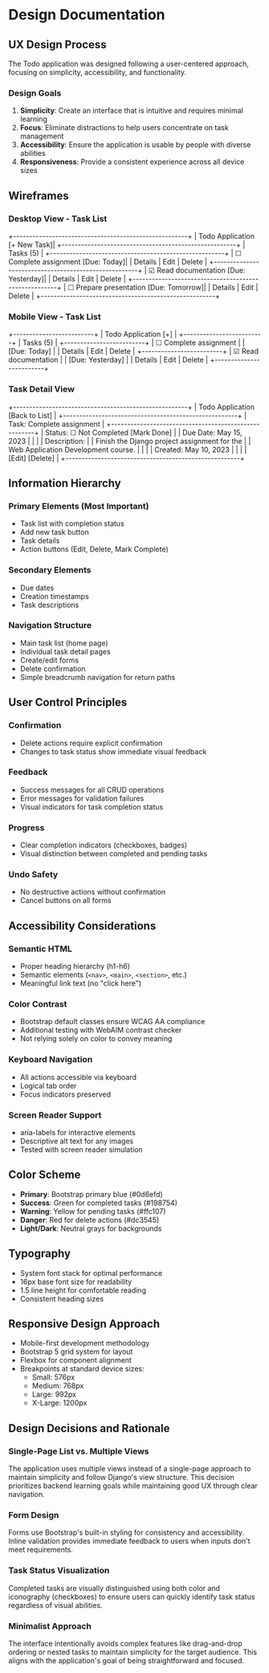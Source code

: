 # Design Documentation

## UX Design Process

The Todo application was designed following a user-centered approach, focusing on simplicity, accessibility, and functionality.

### Design Goals

1. **Simplicity**: Create an interface that is intuitive and requires minimal learning
2. **Focus**: Eliminate distractions to help users concentrate on task management
3. **Accessibility**: Ensure the application is usable by people with diverse abilities
4. **Responsiveness**: Provide a consistent experience across all device sizes

## Wireframes

### Desktop View - Task List

+------------------------------------------------------+
| Todo Application [+ New Task]|
+------------------------------------------------------+
| Tasks (5) |
+------------------------------------------------------+
| ☐ Complete assignment [Due: Today]|
| Details | Edit | Delete |
+------------------------------------------------------+
| ☑ Read documentation [Due: Yesterday]|
| Details | Edit | Delete |
+------------------------------------------------------+
| ☐ Prepare presentation [Due: Tomorrow]|
| Details | Edit | Delete |
+------------------------------------------------------+

### Mobile View - Task List

+-------------------------+
| Todo Application [+] |
+-------------------------+
| Tasks (5) |
+-------------------------+
| ☐ Complete assignment |
| [Due: Today] |
| Details | Edit | Delete |
+-------------------------+
| ☑ Read documentation |
| [Due: Yesterday] |
| Details | Edit | Delete |
+-------------------------+

### Task Detail View

+------------------------------------------------------+
| Todo Application [Back to List] |
+------------------------------------------------------+
| Task: Complete assignment |
+------------------------------------------------------+
| Status: ☐ Not Completed [Mark Done] |
| Due Date: May 15, 2023 |
| |
| Description: |
| Finish the Django project assignment for the |
| Web Application Development course. |
| |
| Created: May 10, 2023 |
| |
| [Edit] [Delete] |
+------------------------------------------------------+

## Information Hierarchy

### Primary Elements (Most Important)

- Task list with completion status
- Add new task button
- Task details
- Action buttons (Edit, Delete, Mark Complete)

### Secondary Elements

- Due dates
- Creation timestamps
- Task descriptions

### Navigation Structure

- Main task list (home page)
- Individual task detail pages
- Create/edit forms
- Delete confirmation
- Simple breadcrumb navigation for return paths

## User Control Principles

### Confirmation

- Delete actions require explicit confirmation
- Changes to task status show immediate visual feedback

### Feedback

- Success messages for all CRUD operations
- Error messages for validation failures
- Visual indicators for task completion status

### Progress

- Clear completion indicators (checkboxes, badges)
- Visual distinction between completed and pending tasks

### Undo Safety

- No destructive actions without confirmation
- Cancel buttons on all forms

## Accessibility Considerations

### Semantic HTML

- Proper heading hierarchy (h1-h6)
- Semantic elements (`<nav>`, `<main>`, `<section>`, etc.)
- Meaningful link text (no "click here")

### Color Contrast

- Bootstrap default classes ensure WCAG AA compliance
- Additional testing with WebAIM contrast checker
- Not relying solely on color to convey meaning

### Keyboard Navigation

- All actions accessible via keyboard
- Logical tab order
- Focus indicators preserved

### Screen Reader Support

- aria-labels for interactive elements
- Descriptive alt text for any images
- Tested with screen reader simulation

## Color Scheme

- **Primary**: Bootstrap primary blue (#0d6efd)
- **Success**: Green for completed tasks (#198754)
- **Warning**: Yellow for pending tasks (#ffc107)
- **Danger**: Red for delete actions (#dc3545)
- **Light/Dark**: Neutral grays for backgrounds

## Typography

- System font stack for optimal performance
- 16px base font size for readability
- 1.5 line height for comfortable reading
- Consistent heading sizes

## Responsive Design Approach

- Mobile-first development methodology
- Bootstrap 5 grid system for layout
- Flexbox for component alignment
- Breakpoints at standard device sizes:
  - Small: 576px
  - Medium: 768px
  - Large: 992px
  - X-Large: 1200px

## Design Decisions and Rationale

### Single-Page List vs. Multiple Views

The application uses multiple views instead of a single-page approach to maintain simplicity and follow Django's view structure. This decision prioritizes backend learning goals while maintaining good UX through clear navigation.

### Form Design

Forms use Bootstrap's built-in styling for consistency and accessibility. Inline validation provides immediate feedback to users when inputs don't meet requirements.

### Task Status Visualization

Completed tasks are visually distinguished using both color and iconography (checkboxes) to ensure users can quickly identify task status regardless of visual abilities.

### Minimalist Approach

The interface intentionally avoids complex features like drag-and-drop ordering or nested tasks to maintain simplicity for the target audience. This aligns with the application's goal of being straightforward and focused.
